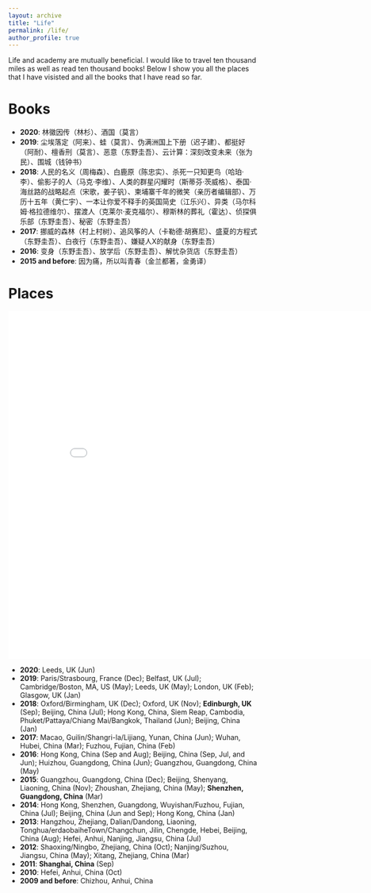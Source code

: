 ```yaml
---
layout: archive
title: "Life"
permalink: /life/
author_profile: true
---
```


<!-- {% include base_path %} -->

Life and academy are mutually beneficial. I would like to travel ten thousand miles as well as read ten thousand books! Below I show you all the places that I have visisted and all the books that I have read so far.

Books
======
- <b>2020</b>: 林徽因传（林杉）、酒国（莫言）
- <b>2019</b>: 尘埃落定（阿来）、蛙（莫言）、伪满洲国上下册（迟子建）、都挺好（阿耐）、檀香刑（莫言）、恶意（东野圭吾）、云计算：深刻改变未来（张为民）、围城（钱钟书）
- <b>2018</b>: 人民的名义（周梅森）、白鹿原（陈忠实）、杀死一只知更鸟（哈珀·李）、偷影子的人（马克·李维）、人类的群星闪耀时（斯蒂芬·茨威格）、泰国·海丝路的战略起点（宋歌，姜子钒）、柬埔寨千年的微笑（亲历者编辑部）、万历十五年（黄仁宇）、一本让你爱不释手的英国简史（江乐兴）、异类（马尔科姆·格拉德维尔）、摆渡人（克莱尔·麦克福尔）、穆斯林的葬礼（霍达）、侦探俱乐部（东野圭吾）、秘密（东野圭吾）
- <b>2017</b>: 挪威的森林（村上村树）、追风筝的人（卡勒德·胡赛尼）、盛夏的方程式（东野圭吾）、白夜行（东野圭吾）、嫌疑人X的献身（东野圭吾）
- <b>2016</b>: 变身（东野圭吾）、放学后（东野圭吾）、解忧杂货店（东野圭吾）
- <b>2015 and before</b>: 因为痛，所以叫青春（金兰都著，金勇译）


Places
======
<iframe src="/talkmap/map.html" height="700" width="850" style="border:none;"></iframe>

- <b>2020</b>: Leeds, UK (Jun)
- <b>2019</b>: Paris/Strasbourg, France (Dec); Belfast, UK (Jul); Cambridge/Boston, MA, US (May); Leeds, UK (May); London, UK (Feb); Glasgow, UK (Jan)
- <b>2018</b>: Oxford/Birmingham, UK (Dec); Oxford, UK (Nov); <b>Edinburgh, UK</b> (Sep); Beijing, China (Jul); Hong Kong, China, Siem Reap, Cambodia, Phuket/Pattaya/Chiang Mai/Bangkok, Thailand (Jun); Beijing, China (Jan)
- <b>2017</b>: Macao, Guilin/Shangri-la/Lijiang, Yunan, China (Jun); Wuhan, Hubei, China (Mar); Fuzhou, Fujian, China (Feb)
- <b>2016</b>: Hong Kong, China (Sep and Aug); Beijing, China (Sep, Jul, and Jun); Huizhou, Guangdong, China (Jun); Guangzhou, Guangdong, China (May)
- <b>2015</b>: Guangzhou, Guangdong, China (Dec); Beijing, Shenyang, Liaoning, China (Nov); Zhoushan, Zhejiang, China (May); <b>Shenzhen, Guangdong, China</b> (Mar)
- <b>2014</b>: Hong Kong, Shenzhen, Guangdong, Wuyishan/Fuzhou, Fujian, China (Jul); Beijing, China (Jun and Sep); Hong Kong, China (Jan)
- <b>2013</b>: Hangzhou, Zhejiang, Dalian/Dandong, Liaoning, Tonghua/erdaobaiheTown/Changchun, Jilin, Chengde, Hebei, Beijing, China (Aug); Hefei, Anhui, Nanjing, Jiangsu, China (Jul)
- <b>2012</b>: Shaoxing/Ningbo, Zhejiang, China (Oct); Nanjing/Suzhou, Jiangsu, China (May); Xitang, Zhejiang, China (Mar)
- <b>2011</b>: <b>Shanghai, China</b> (Sep)
- <b>2010</b>: Hefei, Anhui, China (Oct)
- <b>2009 and before</b>: Chizhou, Anhui, China


